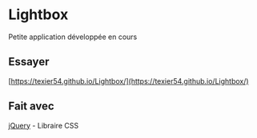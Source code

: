 # Lightbox

Petite application développée en cours

## Essayer

[https://texier54.github.io/Lightbox/](https://texier54.github.io/Lightbox/)

## Fait avec

[jQuery](https://jquery.com/) - Libraire CSS
